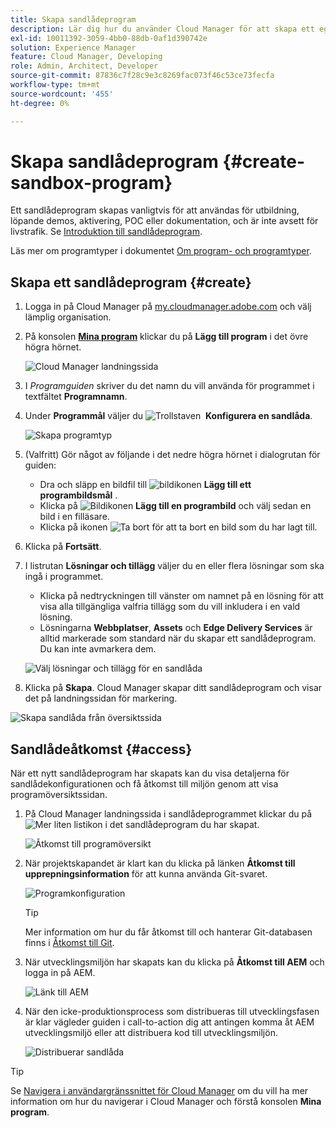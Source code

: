 ```yaml
---
title: Skapa sandlådeprogram
description: Lär dig hur du använder Cloud Manager för att skapa ett eget sandlådeprogram för utbildning, demo, POC eller andra icke-produktionssyften.
exl-id: 10011392-3059-4bb0-88db-0af1d390742e
solution: Experience Manager
feature: Cloud Manager, Developing
role: Admin, Architect, Developer
source-git-commit: 87836c7f28c9e3c8269fac073f46c53ce73fecfa
workflow-type: tm+mt
source-wordcount: '455'
ht-degree: 0%

---
```


# Skapa sandlådeprogram {#create-sandbox-program}

Ett sandlådeprogram skapas vanligtvis för att användas för utbildning, löpande demos, aktivering, POC eller dokumentation, och är inte avsett för livstrafik. Se [Introduktion till sandlådeprogram](/help/implementing/cloud-manager/getting-access-to-aem-in-cloud/introduction-sandbox-programs.md).

Läs mer om programtyper i dokumentet [Om program- och programtyper](program-types.md).

## Skapa ett sandlådeprogram {#create}

1. Logga in på Cloud Manager på [my.cloudmanager.adobe.com](https://my.cloudmanager.adobe.com/) och välj lämplig organisation.

1. På konsolen **[Mina program](/help/implementing/cloud-manager/navigation.md#my-programs)** klickar du på **Lägg till program** i det övre högra hörnet.

   ![Cloud Manager landningssida](assets/log-in.png)

1. I *Programguiden* skriver du det namn du vill använda för programmet i textfältet **Programnamn**.

1. Under **Programmål** väljer du ![Trollstaven &#x200B;](https://spectrum.adobe.com/static/icons/workflow_18/Smock_MagicWand_18_N.svg) **Konfigurera en sandlåda**.

   ![Skapa programtyp](assets/create-sandbox.png)

1. (Valfritt) Gör något av följande i det nedre högra hörnet i dialogrutan för guiden:

   * Dra och släpp en bildfil till ![bildikonen](https://spectrum.adobe.com/static/icons/workflow_18/Smock_Image_18_N.svg) **Lägg till ett programbildsmål** .
   * Klicka på ![Bildikonen](https://spectrum.adobe.com/static/icons/workflow_18/Smock_Image_18_N.svg) **Lägg till en programbild** och välj sedan en bild i en filläsare.
   * Klicka på ikonen ![Ta bort](https://spectrum.adobe.com/static/icons/workflow_18/Smock_DeleteOutline_18_N.svg) för att ta bort en bild som du har lagt till.

1. Klicka på **Fortsätt**.

1. I listrutan **Lösningar och tillägg** väljer du en eller flera lösningar som ska ingå i programmet.

   * Klicka på nedtryckningen till vänster om namnet på en lösning för att visa alla tillgängliga valfria tillägg som du vill inkludera i en vald lösning.
   * Lösningarna **Webbplatser**, **Assets** och **Edge Delivery Services** är alltid markerade som standard när du skapar ett sandlådeprogram. Du kan inte avmarkera dem.

   ![Välj lösningar och tillägg för en sandlåda](assets/sandbox-solutions-add-ons.png)

1. Klicka på **Skapa**. Cloud Manager skapar ditt sandlådeprogram och visar det på landningssidan för markering.

![Skapa sandlåda från översiktssida](assets/sandbox-setup.png)

## Sandlådeåtkomst {#access}

När ett nytt sandlådeprogram har skapats kan du visa detaljerna för sandlådekonfigurationen och få åtkomst till miljön genom att visa programöversiktssidan.

1. På Cloud Manager landningssida i sandlådeprogrammet klickar du på ![Mer liten listikon](https://spectrum.adobe.com/static/icons/workflow_18/Smock_More_18_N.svg) i det sandlådeprogram du har skapat.

   ![Åtkomst till programöversikt](assets/program-overview-sandbox.png)

1. När projektskapandet är klart kan du klicka på länken **Åtkomst till upprepningsinformation** för att kunna använda Git-svaret.

   ![Programkonfiguration](assets/create-program4.png)

   >[!TIP]
   >
   >Mer information om hur du får åtkomst till och hanterar Git-databasen finns i [Åtkomst till Git](/help/implementing/cloud-manager/managing-code/accessing-repos.md).

1. När utvecklingsmiljön har skapats kan du klicka på **Åtkomst till AEM** och logga in på AEM.

   ![Länk till AEM](assets/create-program5.png)

1. När den icke-produktionsprocess som distribueras till utvecklingsfasen är klar vägleder guiden i call-to-action dig att antingen komma åt AEM utvecklingsmiljö eller att distribuera kod till utvecklingsmiljön.

   ![Distribuerar sandlåda](assets/create-program-setup-deploy.png)

>[!TIP]
>
>Se [Navigera i användargränssnittet för Cloud Manager](/help/implementing/cloud-manager/navigation.md) om du vill ha mer information om hur du navigerar i Cloud Manager och förstå konsolen **Mina program**.
